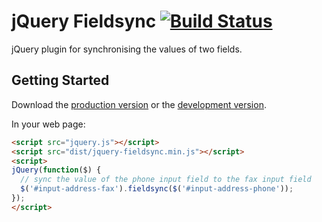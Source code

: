 # jQuery Fieldsync [![Build Status](https://travis-ci.org/ain/jquery-fieldsync.png?branch=master)](https://travis-ci.org/ain/jquery-fieldsync)

jQuery plugin for synchronising the values of two fields.

## Getting Started
Download the [production version][min] or the [development version][max].

[min]: https://raw.github.com/ain/jquery-fieldsync/master/dist/jquery-fieldsync.min.js
[max]: https://raw.github.com/ain/jquery-fieldsync/master/src/jquery-fieldsync.js

In your web page:

```html
<script src="jquery.js"></script>
<script src="dist/jquery-fieldsync.min.js"></script>
<script>
jQuery(function($) {
  // sync the value of the phone input field to the fax input field
  $('#input-address-fax').fieldsync($('#input-address-phone'));
});
</script>
```
